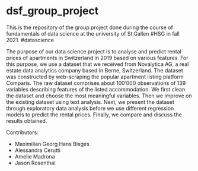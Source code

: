 # dsf_group_project
This is the repository of the group project done during the course of fundamentals of data science at the university of St.Gallen #HSG in fall 2021. #datascience

The purpose of our data science project is to analyse and predict rental prices of apartments in Switzerland in 2019 based on various features. For this purpose, we use a dataset that we received from Novalytica AG, a real estate data analytics company based in Berne, Switzerland. The dataset was constructed by web-scraping the popular apartment listing platform Comparis. The raw dataset comprises about 100’000 observations of 139 variables describing features of the listed accommodation. We first clean the dataset and choose the most meaningful variables. Then we improve on the existing dataset using text analysis. Next, we present the dataset through exploratory data analysis before we use different regression models to predict the rental prices. Finally, we compare and discuss the results obtained.

Contributors:
- Maximilian Georg Hans Bisges
- Alessandra Cerutti
- Amelie Madrona
- Jason Rosenthal
